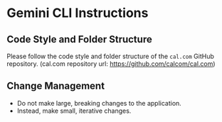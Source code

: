 
# Gemini CLI Instructions

## Code Style and Folder Structure

Please follow the code style and folder structure of the `cal.com` GitHub repository.
(cal.com repository url: https://github.com/calcom/cal.com)

## Change Management

- Do not make large, breaking changes to the application.
- Instead, make small, iterative changes.